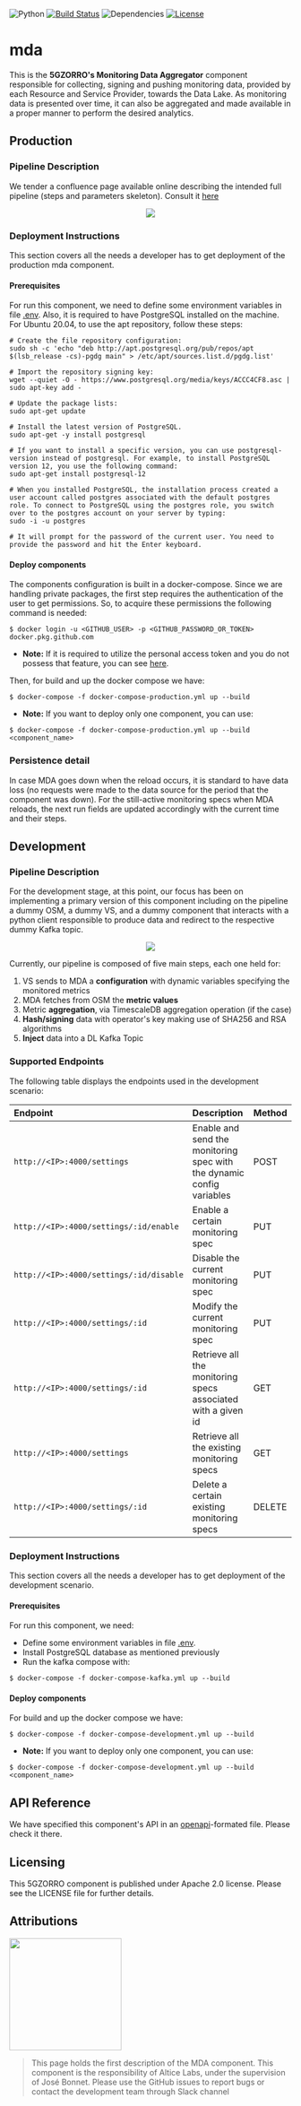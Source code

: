 ![Python](https://img.shields.io/badge/python-v3.6+-blue.svg)
[![Build Status](https://travis-ci.org/anfederico/Clairvoyant.svg?branch=master)](https://travis-ci.org/anfederico/Clairvoyant)
![Dependencies](https://img.shields.io/badge/dependencies-up%20to%20date-brightgreen.svg)
[![License](https://img.shields.io/badge/license-Apache-blue.svg)](https://opensource.org/licenses/Apache-2.0)

# mda
This is the __5GZORRO's Monitoring Data Aggregator__ component responsible for collecting, signing and pushing monitoring data, provided by each Resource and Service Provider, towards the Data Lake. As monitoring data is presented over time, it can also be aggregated and made available in a proper manner to perform the desired analytics.

## Production

### Pipeline Description

We tender a confluence page available online describing the intended full pipeline (steps and parameters skeleton). Consult it [here](https://confluence.i2cat.net/pages/viewpage.action?spaceKey=5GP&title=Monitoring+Data+Aggregator+Pipeline)

<p align="center">
  <img src="https://user-images.githubusercontent.com/32877599/113858543-c07bdc80-979b-11eb-8b52-60dbaf963d63.png" />
</p>

### Deployment Instructions
This section covers all the needs a developer has to get deployment of the production mda component.

#### Prerequisites
For run this component, we need to define some environment variables in file [.env](https://github.com/5GZORRO/mda/blob/main/.env).
Also, it is required to have PostgreSQL installed on the machine. For Ubuntu 20.04, to use the apt repository, follow these steps:
```
# Create the file repository configuration:
sudo sh -c 'echo "deb http://apt.postgresql.org/pub/repos/apt $(lsb_release -cs)-pgdg main" > /etc/apt/sources.list.d/pgdg.list'

# Import the repository signing key:
wget --quiet -O - https://www.postgresql.org/media/keys/ACCC4CF8.asc | sudo apt-key add -

# Update the package lists:
sudo apt-get update

# Install the latest version of PostgreSQL.
sudo apt-get -y install postgresql

# If you want to install a specific version, you can use postgresql-version instead of postgresql. For example, to install PostgreSQL version 12, you use the following command:
sudo apt-get install postgresql-12

# When you installed PostgreSQL, the installation process created a user account called postgres associated with the default postgres role. To connect to PostgreSQL using the postgres role, you switch over to the postgres account on your server by typing:
sudo -i -u postgres

# It will prompt for the password of the current user. You need to provide the password and hit the Enter keyboard.
```

#### Deploy components
The components configuration is built in a docker-compose. Since we are handling private packages, the first step requires the authentication of the user to get permissions. So, to acquire these permissions the following command is needed:
```
$ docker login -u <GITHUB_USER> -p <GITHUB_PASSWORD_OR_TOKEN>  docker.pkg.github.com
```
 * **Note:** If it is required to utilize the personal access token and you do not possess that feature, you can see [here](https://docs.github.com/en/github/authenticating-to-github/creating-a-personal-access-token).

Then, for build and up the docker compose we have:
```
$ docker-compose -f docker-compose-production.yml up --build
```
 * **Note:** If you want to deploy only one component, you can use:
```
$ docker-compose -f docker-compose-production.yml up --build <component_name>
```
### Persistence detail

In case MDA goes down when the reload occurs, it is standard to have data loss (no requests were made to the data source for the period that the component was down). For the still-active monitoring specs when MDA reloads, the next run fields are updated accordingly with the current time and their steps.

## Development

### Pipeline Description

For the development stage, at this point, our focus has been on implementing a primary version of this component including on the pipeline a dummy OSM, a dummy VS, and a dummy component that interacts with a python client responsible to produce data and redirect to the respective dummy Kafka topic.

<p align="center">
  <img src="https://user-images.githubusercontent.com/32877599/110475056-4ee73a80-80d8-11eb-9756-b82e3c162688.png" />
</p>

Currently, our pipeline is composed of five main steps, each one held for:
1. VS sends to MDA a __configuration__ with dynamic variables specifying the monitored metrics 
2. MDA fetches from OSM the __metric values__ 
3. Metric __aggregation__, via TimescaleDB aggregation operation (if the case)
4. __Hash/signing__ data with operator's key making use of SHA256 and RSA algorithms
5. __Inject__ data into a DL Kafka Topic

### Supported Endpoints
The following table displays the endpoints used in the development scenario:

**Endpoint**|**Description**|**Method**
|:----|:----|:----
`http://<IP>:4000/settings`|Enable and send the monitoring spec with the dynamic config variables|POST
`http://<IP>:4000/settings/:id/enable`|Enable a certain monitoring spec|PUT
`http://<IP>:4000/settings/:id/disable`|Disable the current monitoring spec|PUT
`http://<IP>:4000/settings/:id`|Modify the current monitoring spec|PUT
`http://<IP>:4000/settings/:id`|Retrieve all the monitoring specs associated with a given id|GET
`http://<IP>:4000/settings`|Retrieve all the existing monitoring specs|GET
`http://<IP>:4000/settings/:id`|Delete a certain existing monitoring specs|DELETE


### Deployment Instructions
This section covers all the needs a developer has to get deployment of the development scenario.

#### Prerequisites
For run this component, we need:
* Define some environment variables in file [.env](https://github.com/5GZORRO/mda/blob/main/.env).
* Install PostgreSQL database as mentioned previously
* Run the kafka compose with:
```
$ docker-compose -f docker-compose-kafka.yml up --build
```

#### Deploy components
For build and up the docker compose we have:
```
$ docker-compose -f docker-compose-development.yml up --build
```
 * **Note:** If you want to deploy only one component, you can use:
```
$ docker-compose -f docker-compose-development.yml up --build <component_name>
```

## API Reference

We have specified this component's API in an [openapi](https://github.com/5GZORRO/mda/blob/main/doc/openapi.json)-formated file. Please check it there.

## Licensing

This 5GZORRO component is published under Apache 2.0 license. Please see the LICENSE file for further details.

## Attributions

<img src="https://www.5gzorro.eu/wp-content/uploads/2019/11/5GZorro-D12-1024x539-copia.png" width="200" />

> This page holds the first description of the MDA component. This component is the responsibility of Altice Labs, under the supervision of José Bonnet. Please use the GitHub issues to report bugs or contact the development team through Slack channel
